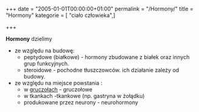 +++
date = "2005-01-01T00:00:00+01:00"
permalink = "/Hormony/"
title = "Hormony"
kategorie = [ "ciało człowieka",]

+++

**Hormony** dzielimy

-   ze względu na budowę:
    -   peptydowe (białkowe) - hormony zbudowane z białek oraz innych grup funkcyjnych.
    -   steroidowe - pochodne tłuszczowców. ich działanie zależy od budowy.
-   ze względu na miejsce powstania :
    -   w [gruczołach](/atopedia/Gruczoł_dokrewny "wikilink") - gruczołowe
    -   w tkankach -tkankowe (np. gastryna w żołądku)
    -   produkowane przez neurony - neurohormony
